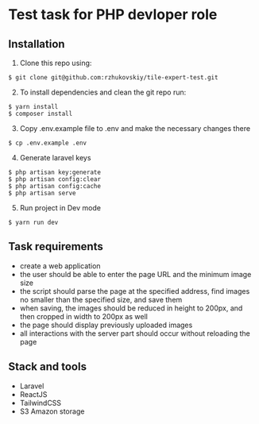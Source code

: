 # Test task for PHP devloper role

## Installation

1. Clone this repo using:
  ```shell
  $ git clone git@github.com:rzhukovskiy/tile-expert-test.git
  ```

2. To install dependencies and clean the git repo run:

  ```shell
  $ yarn install
  $ composer install
  ```
  
3. Copy .env.example file to .env and make the necessary changes there

  ```shell
  $ cp .env.example .env
  ```

4. Generate laravel keys

  ```shell
  $ php artisan key:generate
  $ php artisan config:clear
  $ php artisan config:cache
  $ php artisan serve
  ```

5. Run project in Dev mode

  ```shell
  $ yarn run dev
  ```

## Task requirements

* create a web application
* the user should be able to enter the page URL and the minimum image size
* the script should parse the page at the specified address, find images no smaller than the specified size, and save them
* when saving, the images should be reduced in height to 200px, and then cropped in width to 200px as well
* the page should display previously uploaded images
* all interactions with the server part should occur without reloading the page
  
## Stack and tools

* Laravel
* ReactJS
* TailwindCSS
* S3 Amazon storage
